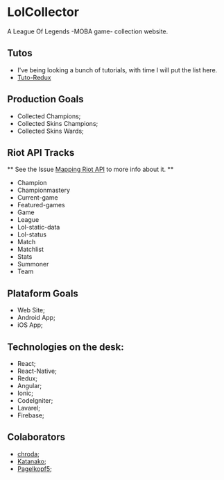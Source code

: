 # LolCollector

A League Of Legends -MOBA game- collection website.

## Tutos

- I've being looking a bunch of tutorials, with time I will put the list here.
- [Tuto-Redux](https://github.com/happypoulp/redux-tutorial/)

## Production Goals

- Collected Champions;
- Collected Skins Champions;
- Collected Skins Wards;

## Riot API Tracks

** See the Issue [Mapping Riot API](https://github.com/chroda/lolcollector/issues/3) to more info about it. **

- Champion
- Championmastery
- Current-game
- Featured-games
- Game
- League
- Lol-static-data
- Lol-status
- Match
- Matchlist
- Stats
- Summoner
- Team


## Plataform Goals

- Web Site;
- Android App;
- iOS App;

## Technologies on the desk:

- React;
- React-Native;
- Redux;
- Angular;
- Ionic;
- CodeIgniter;
- Lavarel;
- Firebase;

## Colaborators

- [chroda](https://github.com/chroda);
- [Katanako](https://github.com/Katanako);
- [Pagelkopf5](https://github.com/Pagelkopf5);
